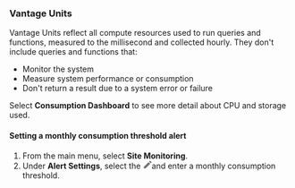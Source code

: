 ### Vantage Units

Vantage Units reflect all compute resources used to run queries and functions, measured to the millisecond and collected hourly. They don't include queries and functions that:
- Monitor the system
- Measure system performance or consumption
- Don't return a result due to a system error or failure

Select **Consumption Dashboard** to see more detail about CPU and storage used. 

#### Setting a monthly consumption threshold alert

1. From the main menu, select **Site Monitoring**.
1. Under **Alert Settings**, select the 
![Pencil icon](../Images/cov-icn-pencil-gray.png)and enter a monthly consumption threshold.

